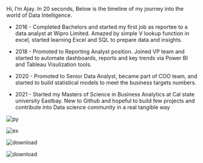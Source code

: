Hi, I’m Ajay. In 20 seconds, Below is the timeline of my journey into the world of Data Intelligence.

- 2016 - Completed Bachelors and started my first job as reportee to a data analyst at Wipro Limited. Amazed by simple V lookup function in excel, started learning Excel and SQL to prepare data and insights.
- 2018 - Promoted to Reporting Analyst position. Joined VP team and started to automate dashboards, reports and key trends via Power BI and Tableau Visulization tools.
- 2020 - Promoted to Senior Data Analyst, became part of COO team, and started to build statistical models to meet the business targets numbers.

- 2021 - Started my Masters of Science in Business Analytics at Cal state university Eastbay. New to Github and hopeful to build few projects and contribute into Data science community in a real tangible way


![py](https://user-images.githubusercontent.com/64645859/147301636-bdf7cba1-2055-48bf-8966-25f922ca8c73.jpeg)

![ex](https://user-images.githubusercontent.com/64645859/147301754-cc2872f1-64e6-428c-8dfe-148c74d5569c.png)

![download](https://user-images.githubusercontent.com/64645859/147302047-7c4336d5-97a5-4bf7-9f27-aa02821b76d5.jpeg)

![download](https://user-images.githubusercontent.com/64645859/147302073-adc5fcda-f001-41ee-8463-5af300d63c73.jpeg)
